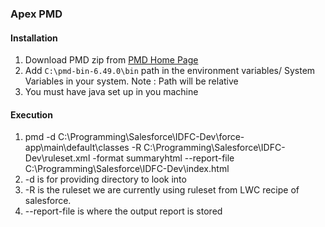 ### Apex PMD

#### Installation
1. Download PMD zip from [PMD Home Page](https://pmd.github.io/)
1. Add `C:\pmd-bin-6.49.0\bin` path in the environment variables/ System Variables in your system. Note : Path will be relative
2. You must have java set up in you machine

#### Execution
1. pmd -d C:\Programming\Salesforce\IDFC-Dev\force-app\main\default\classes  -R C:\Programming\Salesforce\IDFC-Dev\ruleset.xml -format summaryhtml --report-file C:\Programming\Salesforce\IDFC-Dev\index.html
2. -d is for providing directory to look into
3. -R is the ruleset we are currently using ruleset from LWC recipe of salesforce.
4. --report-file is where the output report is stored